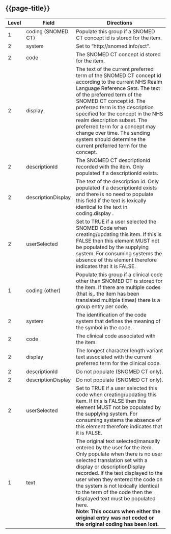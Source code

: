 ## {{page-title}}
<table>
    <thead>
        <tr>
            <th>Level</th>
            <th>Field</th>
            <th>Directions</th>
        </tr>
    </thead>
    <tbody>
        <tr>
            <td>1 </td>
            <td>coding (SNOMED CT) </td>
            <td>Populate this group if a SNOMED CT concept id is stored for the item.</td>
        </tr>
        <tr>
            <td>2</td>
            <td>system</td>
            <td>Set to “http://snomed.info/sct”.</td>
        </tr>
        <tr>
            <td>2</td>
            <td>code</td>
            <td>The SNOMED CT concept id stored for the item.</td>
        </tr>
        <tr>
            <td>2</td>
            <td>display</td>
            <td>The text of the current preferred term of the SNOMED CT concept
            id according to the current NHS Realm Language Reference Sets.
            The text of the preferred term of the SNOMED CT concept id.
            The preferred term is the description specified for the concept in
            the NHS realm description subset. The preferred term for a
            concept may change over time. The sending system should
            determine the current preferred term for the concept.</td>
        </tr>
        <tr>
            <td>2</td>
            <td>descriptionId</td>
            <td>The SNOMED CT descriptionId recorded with the item. Only
            populated if a descriptionId exists.</td>
        </tr>
        <tr>
            <td>2</td>
            <td>descriptionDisplay</td>
            <td>The text of the description id. Only populated if a descriptionId
            exists and there is no need to populate this field if the text
            is lexically identical to the text in coding.display .</td>
        </tr>
        <tr>
            <td>2</td>
            <td>userSelected</td>
            <td>Set to TRUE if a user selected the SNOMED Code when
            creating/updating this item. If this is FALSE then this element
            MUST not be populated by the supplying system.
            For consuming systems the absence of this element therefore
            indicates that it is FALSE.</td>
        </tr>
        <tr>
            <td>1 </td>
            <td>coding (other) </td>
            <td>Populate this group if a clinical code other than SNOMED CT is
            stored for the item. If there are multiple codes (that is,. the item
            has been translated multiple times) there is a group entry per
            code.</td>
        </tr>
        <tr>
            <td>2</td>
            <td>system</td>
            <td>The identification of the code system that defines the meaning
            of the symbol in the code.</td>
        </tr>
        <tr>
            <td>2</td>
            <td>code</td>
            <td>The clinical code associated with the item.</td>
        </tr>
        <tr>
            <td>2</td>
            <td>display</td>
            <td>The longest character length variant text associated with the
            current preferred term for the clinical code.</td>
        </tr>
        <tr>
            <td>2</td>
            <td>descriptionId</td>
            <td>Do not populate (SNOMED CT only).</td>
        </tr>
        <tr>
            <td>2</td>
            <td>descriptionDisplay</td>
            <td>Do not populate (SNOMED CT only).</td>
        </tr>
        <tr>
            <td>2</td>
            <td>userSelected</td>
            <td>Set to TRUE if a user selected this code when
            creating/updating this item. If this is FALSE then this element
            MUST not be populated by the supplying system.
            For consuming systems the absence of this element therefore
            indicates that it is FALSE.</td>
        </tr>
        <tr>
            <td>1 </td>
            <td>text </td>
            <td>The original text selected/manually entered by the user for the item.
            Only populate when there is no user selected translation set with a
            display or descriptionDisplay recorded.
            If the text displayed to the user when they entered the code on the
            system is not lexically identical to the term of the code then the
            displayed text must be populated here.
            <br><b>Note: This occurs when either the original entry was not coded
            or the original coding has been lost.</b></td>
        </tr>
    </tbody>
</table>